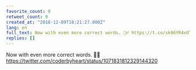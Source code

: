 ```yaml
---
favorite_count: 0
retweet_count: 0
created_at: "2018-12-09T18:21:27.000Z"
lang: en
full_text: Now with even more correct words. 🤷‍♂️ https://t.co/sk96YR4xUT
replies: []
---
```


Now with even more correct words. 🤷‍♂️
<https://twitter.com/coderbyheart/status/1071831812329144320>
